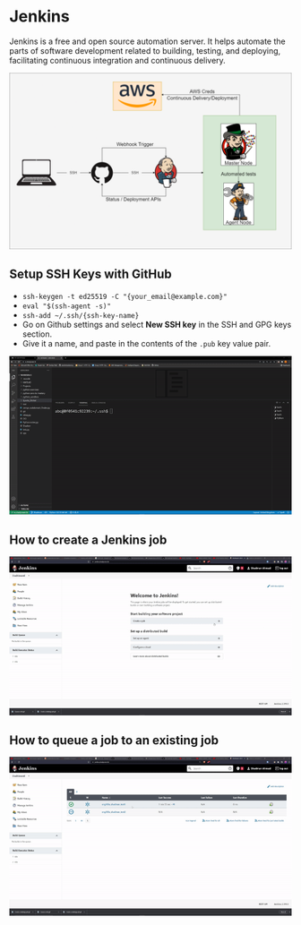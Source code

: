 # Jenkins
Jenkins is a free and open source automation server. It helps automate the parts of software development related to building, testing, and deploying, facilitating continuous integration and continuous delivery.

![Jenkins](Diagrams/Jenkins_CICD.png)


## Setup SSH Keys with GitHub
- `ssh-keygen -t ed25519 -C "{your_email@example.com}"`
- `eval "$(ssh-agent -s)"`
- `ssh-add ~/.ssh/{ssh-key-name}`
- Go on Github settings and select **New SSH key** in the SSH and GPG keys section.
- Give it a name, and paste in the contents of the `.pub` key value pair.
  
![SSH_Key](GIFs/SSH_keys.gif)

## How to create a Jenkins job
![Create_Job](GIFs/Create_Job.gif)

## How to queue a job to an existing job
![Queue_Job](GIFs/Queue_Job.gif)